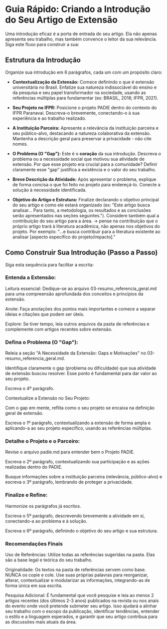 # Guia Rápido: Criando a Introdução do Seu Artigo de Extensão

Uma introdução eficaz é a porta de entrada do seu artigo. Ela não apenas apresenta seu trabalho, mas também convence o leitor da sua relevância. Siga este fluxo para construir a sua:

## Estrutura da Introdução
Organize sua introdução em 6 parágrafos, cada um com um propósito claro:

- **Contextualização da Extensão:** Comece definindo o que é extensão universitária no Brasil. Enfatize sua natureza indissociável do ensino e da pesquisa e seu papel transformador na sociedade, usando as referências múltiplas para fundamentar (ex: BRASIL, 2018; IFPR, 2021).

- **Seu Projeto no IFPR:** Posicione o projeto PADIE dentro do contexto do IFPR Paranavaí. Descreva-o brevemente, conectando-o à sua experiência e ao trabalho realizado.

- **A Instituição Parceira:** Apresente a relevância da instituição parceira e seu público-alvo, destacando a natureza colaborativa da extensão. Mantenha a descrição geral para preservar a privacidade - não cite nomes.

- **O Problema (O "Gap"):** Este é o **coração** da sua introdução. Descreva o problema ou a necessidade social que motivou sua atividade de extensão. Por que esse projeto era crucial para a comunidade? Definir claramente esse "gap" justifica a existência e o valor do seu trabalho.

- **Breve Descrição da Atividade:** Após apresentar o problema, explique de forma concisa o que foi feito no projeto para endereçá-lo. Conecte a solução à necessidade identificada.

- **Objetivo do Artigo e Estrutura:** Finalize declarando o objetivo principal do seu artigo e como ele estará organizado (ex: "Este artigo busca analisar... Para tanto, a metodologia, os resultados e as conclusões serão apresentados nas seções seguintes."). Considere também qual a contribuição do seu artigo para a área. → pense na contribuição que o próprio artigo trará à literatura acadêmica, não apenas nos objetivos do projeto. Por exemplo: "...e busca contribuir para a literatura existente ao analisar [aspecto específico do projeto/impacto]."

## Como Construir Sua Introdução (Passo a Passo)

Siga esta sequência para facilitar a escrita:

### Entenda a Extensão:

Leitura essencial: Dedique-se ao arquivo 03-resumo_referencia_geral.md para uma compreensão aprofundada dos conceitos e princípios da extensão.

Anote: Faça anotações dos pontos mais importantes e comece a separar ideias e citações que podem ser úteis.

Explore: Se tiver tempo, leia outros arquivos da pasta de referências e complemente com artigos recentes sobre extensão.

### Defina o Problema (O "Gap"):

Releia a seção "A Necessidade da Extensão: Gaps e Motivações" no 03-resumo_referencia_geral.md.

Identifique claramente o gap (problema ou dificuldade) que sua atividade de extensão buscou resolver. Esse ponto é fundamental para dar valor ao seu projeto.

Escreva o 4º parágrafo.

Contextualize a Extensão no Seu Projeto:

Com o gap em mente, reflita como o seu projeto se encaixa na definição geral de extensão.

Escreva o 1º parágrafo, contextualizando a extensão de forma ampla e aplicando-a ao seu projeto específico, usando as referências múltiplas.

### Detalhe o Projeto e o Parceiro:

Revise o arquivo padie.md para entender bem o Projeto PADIE.

Escreva o 2º parágrafo, contextualizando sua participação e as ações realizadas dentro do PADIE.

Busque informações sobre a instituição parceira (relevância, público-alvo) e escreva o 3º parágrafo, lembrando de proteger a privacidade.

### Finalize e Refine:

Harmonize os parágrafos já escritos.

Escreva o 5º parágrafo, descrevendo brevemente a atividade em si, conectando-a ao problema e à solução.

Escreva o 6º parágrafo, definindo o objetivo do seu artigo e sua estrutura.

### Recomendações Finais
Uso de Referências: Utilize todas as referências sugeridas na pasta. Elas são a base legal e teórica do seu trabalho.

Originalidade: Os textos na pasta de referências servem como base. NUNCA os copie e cole. Use suas próprias palavras para reorganizar, alterar, contextualizar e modularizar as informações, integrando-as de forma única em sua escrita.

Pesquisa Adicional: É fundamental que você pesquise e leia ao menos 2 artigos recentes (dos últimos 2-3 anos) publicados na revista ou nos anais do evento onde você pretende submeter seu artigo. Isso ajudará a alinhar seu trabalho com o escopo da publicação, identificar tendências, entender o estilo e a linguagem esperados, e garantir que seu artigo contribua para as discussões mais atuais da área.
